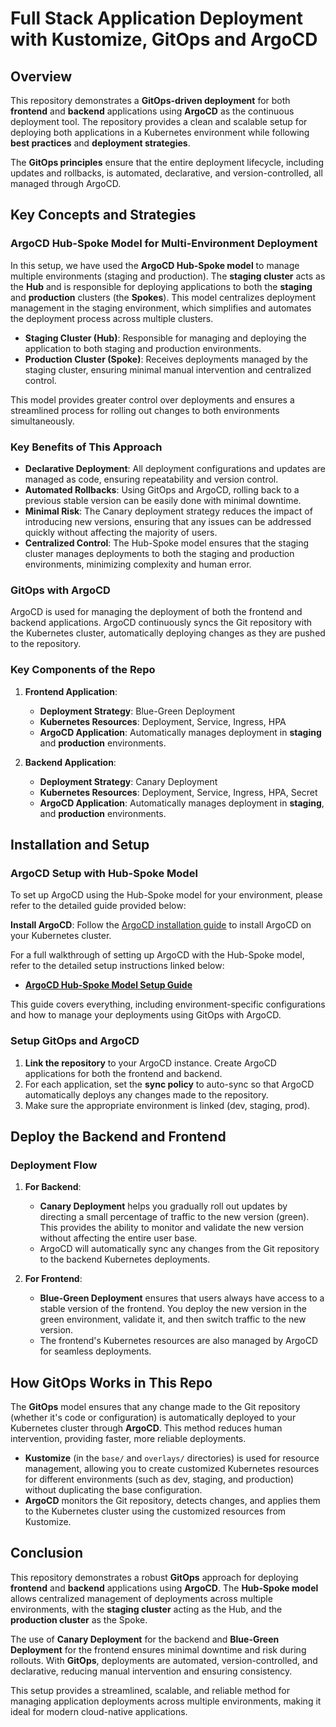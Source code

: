 # Full Stack Application Deployment with Kustomize, GitOps and ArgoCD

## Overview

This repository demonstrates a **GitOps-driven deployment** for both **frontend** and **backend** applications using **ArgoCD** as the continuous deployment tool. The repository provides a clean and scalable setup for deploying both applications in a Kubernetes environment while following **best practices** and **deployment strategies**.

The **GitOps principles** ensure that the entire deployment lifecycle, including updates and rollbacks, is automated, declarative, and version-controlled, all managed through ArgoCD.

## Key Concepts and Strategies

### ArgoCD Hub-Spoke Model for Multi-Environment Deployment

In this setup, we have used the **ArgoCD Hub-Spoke model** to manage multiple environments (staging and production). The **staging cluster** acts as the **Hub** and is responsible for deploying applications to both the **staging** and **production** clusters (the **Spokes**). This model centralizes deployment management in the staging environment, which simplifies and automates the deployment process across multiple clusters.

- **Staging Cluster (Hub)**: Responsible for managing and deploying the application to both staging and production environments.
- **Production Cluster (Spoke)**: Receives deployments managed by the staging cluster, ensuring minimal manual intervention and centralized control.

This model provides greater control over deployments and ensures a streamlined process for rolling out changes to both environments simultaneously.

### Key Benefits of This Approach

- **Declarative Deployment**: All deployment configurations and updates are managed as code, ensuring repeatability and version control.
- **Automated Rollbacks**: Using GitOps and ArgoCD, rolling back to a previous stable version can be easily done with minimal downtime.
- **Minimal Risk**: The Canary deployment strategy reduces the impact of introducing new versions, ensuring that any issues can be addressed quickly without affecting the majority of users.
- **Centralized Control**: The Hub-Spoke model ensures that the staging cluster manages deployments to both the staging and production environments, minimizing complexity and human error.

### GitOps with ArgoCD

ArgoCD is used for managing the deployment of both the frontend and backend applications. ArgoCD continuously syncs the Git repository with the Kubernetes cluster, automatically deploying changes as they are pushed to the repository.

### Key Components of the Repo

1. **Frontend Application**:

   - **Deployment Strategy**: Blue-Green Deployment
   - **Kubernetes Resources**: Deployment, Service, Ingress, HPA
   - **ArgoCD Application**: Automatically manages deployment in **staging** and **production** environments.

2. **Backend Application**:
   - **Deployment Strategy**: Canary Deployment
   - **Kubernetes Resources**: Deployment, Service, Ingress, HPA, Secret
   - **ArgoCD Application**: Automatically manages deployment in  **staging**, and **production** environments.

## Installation and Setup

### ArgoCD Setup with Hub-Spoke Model

To set up ArgoCD using the Hub-Spoke model for your environment, please refer to the detailed guide provided below:

**Install ArgoCD**: Follow the [ArgoCD installation guide](https://argo-cd.readthedocs.io/en/stable/getting_started/) to install ArgoCD on your Kubernetes cluster.

For a full walkthrough of setting up ArgoCD with the Hub-Spoke model, refer to the detailed setup instructions linked below:

- **[ArgoCD Hub-Spoke Model Setup Guide](https://github.com/Vikas-Prince/Full-Stack-Infra-Setup/blob/main/ArgoCD_config/installation.md)**

This guide covers everything, including environment-specific configurations and how to manage your deployments using GitOps with ArgoCD.


### Setup GitOps and ArgoCD

1. **Link the repository** to your ArgoCD instance. Create ArgoCD applications for both the frontend and backend.
2. For each application, set the **sync policy** to auto-sync so that ArgoCD automatically deploys any changes made to the repository.
3. Make sure the appropriate environment is linked (dev, staging, prod).

## Deploy the Backend and Frontend

### Deployment Flow

1. **For Backend**:

   - **Canary Deployment** helps you gradually roll out updates by directing a small percentage of traffic to the new version (green). This provides the ability to monitor and validate the new version without affecting the entire user base.
   - ArgoCD will automatically sync any changes from the Git repository to the backend Kubernetes deployments.

2. **For Frontend**:
   - **Blue-Green Deployment** ensures that users always have access to a stable version of the frontend. You deploy the new version in the green environment, validate it, and then switch traffic to the new version.
   - The frontend's Kubernetes resources are also managed by ArgoCD for seamless deployments.

## How GitOps Works in This Repo

The **GitOps** model ensures that any change made to the Git repository (whether it's code or configuration) is automatically deployed to your Kubernetes cluster through **ArgoCD**. This method reduces human intervention, providing faster, more reliable deployments.

- **Kustomize** (in the `base/` and `overlays/` directories) is used for resource management, allowing you to create customized Kubernetes resources for different environments (such as dev, staging, and production) without duplicating the base configuration. 
- **ArgoCD** monitors the Git repository, detects changes, and applies them to the Kubernetes cluster using the customized resources from Kustomize.


## Conclusion

This repository demonstrates a robust **GitOps** approach for deploying **frontend** and **backend** applications using **ArgoCD**. The **Hub-Spoke model** allows centralized management of deployments across multiple environments, with the **staging cluster** acting as the Hub, and the **production cluster** as the Spoke.

The use of **Canary Deployment** for the backend and **Blue-Green Deployment** for the frontend ensures minimal downtime and risk during rollouts. With **GitOps**, deployments are automated, version-controlled, and declarative, reducing manual intervention and ensuring consistency.

This setup provides a streamlined, scalable, and reliable method for managing application deployments across multiple environments, making it ideal for modern cloud-native applications.
